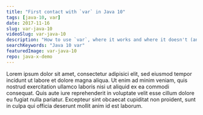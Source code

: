 ```yaml
---
title: "First contact with `var` in Java 10"
tags: [java-10, var]
date: 2017-11-16
slug: var-java-10
videoSlug: var-java-10
description: "How to use `var`, where it works and where it doesn't (and why), and how it might impact readability"
searchKeywords: "Java 10 var"
featuredImage: var-java-10
repo: java-x-demo
---
```


Lorem ipsum dolor sit amet, consectetur adipisici elit, sed eiusmod tempor incidunt ut labore et dolore magna aliqua.
Ut enim ad minim veniam, quis nostrud exercitation ullamco laboris nisi ut aliquid ex ea commodi consequat.
Quis aute iure reprehenderit in voluptate velit esse cillum dolore eu fugiat nulla pariatur.
Excepteur sint obcaecat cupiditat non proident, sunt in culpa qui officia deserunt mollit anim id est laborum.